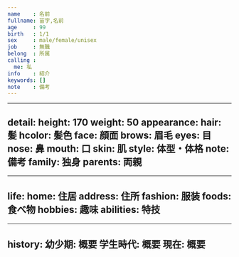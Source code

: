 ```yaml
---
name    : 名前
fullname: 苗字,名前
age     : 99
birth   : 1/1
sex     : male/female/unisex
job     : 無職
belong  : 所属
calling :
  me: 私
info    : 紹介
keywords: []
note    : 備考
---
```


---
detail:
  height: 170
  weight: 50
  appearance:
    hair: 髪
    hcolor: 髪色
    face: 顔面
    brows: 眉毛
    eyes: 目
    nose: 鼻
    mouth: 口
    skin: 肌
    style: 体型・体格
    note: 備考
  family: 独身
  parents: 両親
---

---
life:
  home: 住居
  address: 住所
  fashion: 服装
  foods: 食べ物
  hobbies: 趣味
  abilities: 特技
---

---
history:
  幼少期: 概要
  学生時代: 概要
  現在: 概要
---
